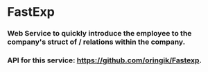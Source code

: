 # FastExp

### Web Service to quickly introduce the employee to the company's struct of / relations within the company.

### API for this service: https://github.com/oringik/Fastexp.
